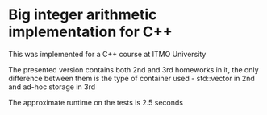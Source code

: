 # Big integer arithmetic implementation for C++
This was implemented for a C++ course at ITMO University

The presented version contains both 2nd and 3rd homeworks in it, the only difference between them is the type of container used - std::vector in 2nd and ad-hoc storage in 3rd

The approximate runtime on the tests is 2.5 seconds


